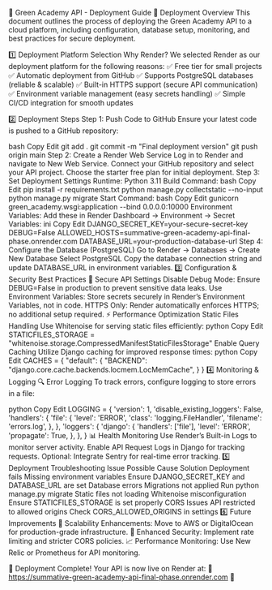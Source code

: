 🚀 Green Academy API - Deployment Guide
📌 Deployment Overview
This document outlines the process of deploying the Green Academy API to a cloud platform, including configuration, database setup, monitoring, and best practices for secure deployment.

1️⃣ Deployment Platform Selection
Why Render?
We selected Render as our deployment platform for the following reasons:
✅ Free tier for small projects
✅ Automatic deployment from GitHub
✅ Supports PostgreSQL databases (reliable & scalable)
✅ Built-in HTTPS support (secure API communication)
✅ Environment variable management (easy secrets handling)
✅ Simple CI/CD integration for smooth updates

2️⃣ Deployment Steps
Step 1: Push Code to GitHub
Ensure your latest code is pushed to a GitHub repository:

bash
Copy
Edit
git add .
git commit -m "Final deployment version"
git push origin main
Step 2: Create a Render Web Service
Log in to Render and navigate to New Web Service.
Connect your GitHub repository and select your API project.
Choose the starter free plan for initial deployment.
Step 3: Set Deployment Settings
Runtime: Python 3.11
Build Command:
bash
Copy
Edit
pip install -r requirements.txt
python manage.py collectstatic --no-input
python manage.py migrate
Start Command:
bash
Copy
Edit
gunicorn green_academy.wsgi:application --bind 0.0.0.0:10000
Environment Variables:
Add these in Render Dashboard → Environment → Secret Variables:
ini
Copy
Edit
DJANGO_SECRET_KEY=your-secure-secret-key
DEBUG=False
ALLOWED_HOSTS=summative-green-academy-api-final-phase.onrender.com
DATABASE_URL=your-production-database-url
Step 4: Configure the Database (PostgreSQL)
Go to Render → Databases → Create New Database
Select PostgreSQL
Copy the database connection string and update DATABASE_URL in environment variables.
3️⃣ Configuration & Security Best Practices
🔐 Secure API Settings
Disable Debug Mode:
Ensure DEBUG=False in production to prevent sensitive data leaks.
Use Environment Variables:
Store secrets securely in Render’s Environment Variables, not in code.
HTTPS Only:
Render automatically enforces HTTPS; no additional setup required.
⚡ Performance Optimization
Static Files Handling
Use Whitenoise for serving static files efficiently:
python
Copy
Edit
STATICFILES_STORAGE = "whitenoise.storage.CompressedManifestStaticFilesStorage"
Enable Query Caching
Utilize Django caching for improved response times:
python
Copy
Edit
CACHES = {
    "default": {
        "BACKEND": "django.core.cache.backends.locmem.LocMemCache",
    }
}
4️⃣ Monitoring & Logging
🔍 Error Logging
To track errors, configure logging to store errors in a file:

python
Copy
Edit
LOGGING = {
    'version': 1,
    'disable_existing_loggers': False,
    'handlers': {
        'file': {
            'level': 'ERROR',
            'class': 'logging.FileHandler',
            'filename': 'errors.log',
        },
    },
    'loggers': {
        'django': {
            'handlers': ['file'],
            'level': 'ERROR',
            'propagate': True,
        },
    },
}
📊 Health Monitoring
Use Render’s Built-in Logs to monitor server activity.
Enable API Request Logs in Django for tracking requests.
Optional: Integrate Sentry for real-time error tracking.
5️⃣ Deployment Troubleshooting
Issue	Possible Cause	Solution
Deployment fails	Missing environment variables	Ensure DJANGO_SECRET_KEY and DATABASE_URL are set
Database errors	Migrations not applied	Run python manage.py migrate
Static files not loading	Whitenoise misconfiguration	Ensure STATICFILES_STORAGE is set properly
CORS Issues	API restricted to allowed origins	Check CORS_ALLOWED_ORIGINS in settings
6️⃣ Future Improvements
🚀 Scalability Enhancements: Move to AWS or DigitalOcean for production-grade infrastructure.
🔐 Enhanced Security: Implement rate limiting and stricter CORS policies.
📈 Performance Monitoring: Use New Relic or Prometheus for API monitoring.

🎉 Deployment Complete!
Your API is now live on Render at:
🔗 https://summative-green-academy-api-final-phase.onrender.com 🚀
